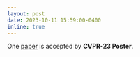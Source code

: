 ```yaml
---
layout: post
date: 2023-10-11 15:59:00-0400
inline: true
---
```


One [paper](https://celeb-basis.github.io/) is accepted by **CVPR-23 Poster**.

